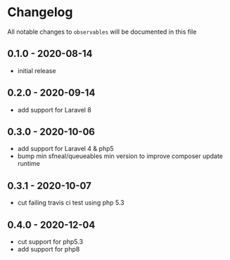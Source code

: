 # Changelog

All notable changes to `observables` will be documented in this file

## 0.1.0 - 2020-08-14
- initial release

## 0.2.0 - 2020-09-14
- add support for Laravel 8


## 0.3.0 - 2020-10-06
- add support for Laravel 4 & php5
- bump min sfneal/queueables min version to improve composer update runtime


## 0.3.1 - 2020-10-07
- cut failing travis ci test using php 5.3


## 0.4.0 - 2020-12-04
- cut support for php5.3
- add support for php8
